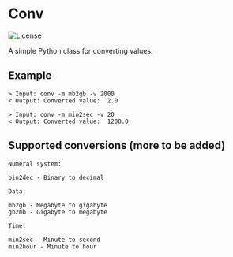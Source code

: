 # Conv
![License](http://img.shields.io/badge/license-MIT-brightgreen.svg?style=flat)

A simple Python class for converting values.

## Example
```
> Input: conv -m mb2gb -v 2000
< Output: Converted value:  2.0

> Input: conv -m min2sec -v 20
< Output: Converted value:  1200.0
```

## Supported conversions (more to be added)
```
Numeral system:

bin2dec - Binary to decimal

Data:

mb2gb - Megabyte to gigabyte
gb2mb - Gigabyte to megabyte

Time:

min2sec - Minute to second
min2hour - Minute to hour
```
